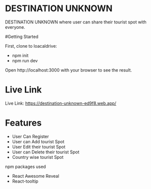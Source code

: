 # DESTINATION UNKNOWN

DESTINATION UNKNOWN where user can share their tourist spot with everyone.

#Getting Started

First, clone to loacaldrive:
 - npm init
 - npm run dev
   
Open http://localhost:3000 with your browser to see the result.  

# Live Link

Live Link:
https://destination-unknown-ed9f8.web.app/

# Features
- User Can Register
- User can Add tourist Spot
- User Edit their tourist Spot
- User can Delete their tourist Spot
- Country wise tourist Spot

npm packages used

* React Awesome Reveal
* React-tooltip


